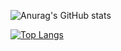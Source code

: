![Anurag's GitHub stats](https://github-readme-stats.vercel.app/api?username=maloun96&count_private=true&show_icons=true&theme=dark)

[![Top Langs](https://github-readme-stats.vercel.app/api/top-langs/?username=maloun96)](https://github.com/maloun96/github-readme-stats)
